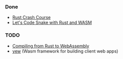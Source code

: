 
### Done 

* [Rust Crash Course](https://www.youtube.com/watch?v=zF34dRivLOw)
* [Let's Code Snake with Rust and WASM](https://www.youtube.com/watch?v=iR7Q_6quwSI)

### TODO

* [Compiling from Rust to WebAssembly
](https://developer.mozilla.org/en-US/docs/WebAssembly/Rust_to_wasm)
* [yew](https://github.com/yewstack/yew) (Wasm framework for building client web apps)
